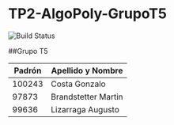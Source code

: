 # TP2-AlgoPoly-GrupoT5
![Build Status](https://travis-ci.org/augusjoa/TP2-AlgoPoly-GrupoT5.svg?branch=master)

##Grupo T5

| Padrón | Apellido y Nombre         |
|--------|---------------------------|
| 100243 | Costa Gonzalo             |
| 97873  | Brandstetter Martin       |
| 99636  | Lizarraga Augusto         |


